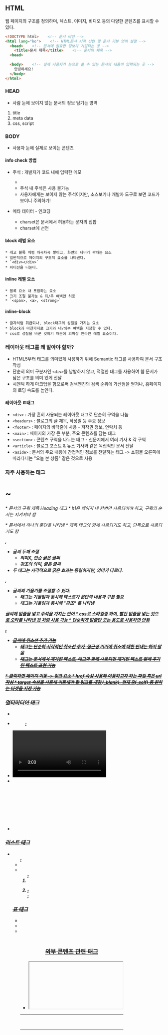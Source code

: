 ## HTML
웹 페이지의 구조를 정의하며, 텍스트, 이미지, 비디오 등의 다양한 콘텐츠를 표시할 수 있다. 

```html
<!DOCTYPE html>    <!-- 문서 버전 -->
<html lang="ko">    <!-- HTML문서 시작 선언 및 문서 기본 언어 설정 -->
  <head>    <!-- 문서에 필요한 정보가 기입되는 곳 -->
    <title>문서 제목</title>    <!-- 문서의 제목 -->
  <head>
    
  <body>    <!-- 실제 사용자가 눈으로 볼 수 있는 문서의 내용이 입력되는 곳 -->
    안녕하세요!
  </body>
</html>
```
### HEAD
* 사람 눈에 보이지 않는 문서의 정보 담기는 영역
1. title
2. meta data
3. css, script

### BODY
* 사용자 눈에 실제로 보이는 콘텐츠


#### info check 방법
* 주석 : 개발자가 코드 내에 입력한 메모
    * <!--Content-->
    * 주석 내 주석은 사용 불가능
    * 사용자에게는 보이지 않는 주석이지만, 소스보기나 개발자 도구로 보면 코드가 보이니 주의하기!

* 메타 데이터 - 인코딩
    - charset은 문서에서 허용하는 문자의 집합
    - charset에 선언

#### block 레벌 요소 
    * 레고 블록 처럼 차곡차곡 쌓이고, 화면의 너비가 꽉차는 요소
    * 일반적으로 페이지의 구조적 요소를 나타낸다.
    * `<div></div>`
    * 파티션을 나눈다.


#### inline 레벨 요소
    * 블록 요소 내 포함하는 요소
    * 크기 조절 불가능 & 좌/우 여백만 허용
    * `<span>, <a>, <strong>`

#### inline-block
    * 글자처럼 취급되나, block태그의 성질을 가지는 요소
    * block과 마찬가지로 크기와 내/외부 여백을 지정할 수 있다.
    * css로 성질을 바꾼 것이기 때문에 의미상 인라인 레벨 요소이다.

### 레이아웃 태그를 왜 알아야 할까?
* HTML5부터 태그를 의미있게 사용하기 위해 Semantic 태그를 사용하여 문서 구조 작성
* 단순히 의미 구분자인 `<div>`를 남발하지 않고, 적절한 태그를 사용하여 웹 문서가 담은 구조를 의미 있게 전달
* 시멘틱 하게 마크업을 함으로써 검색엔진의 검색 순위에 가산점을 얻거나, 홈페이지의 로딩 속도를 높인다.

#### 레이아웃 ㅌ태그
* `<div>`    :  가장 흔히 사용되는 레이아웃 태그로 단순히 구역을 나눔
* `<headers>`   : 블로그의 글 제목, 작성일 등 주요 정보
* `<footer>`    : 페이지의 바닥줄에 사용 - 저작권 정보, 연락처 등
* `<main>`  : 페이지의 가장 큰 부분, 주요 콘텐츠를 담는 태그
* `<section>`   : 콘텐츠 구역을 나누는 태그 - 신문지에서 여러 기사 & 각 구역
* `<article>`   : 블로그 포스트 & 뉴스 기사와 같은 독립적인 문서 전달
* `<aside>`     : 문서의 주요 내용에 간접적인 정보를 전달하는 태그 -> 쇼핑몰 오른쪽에 따라다니는 "오늘 본 상품" 같은 것으로 사용


### 자주 사용하는 태그
<h1> ~ <h6>
* 문서의 구획 제목 Heading 태그
    * h1은 페이지 내 한번만 사용되어야 하고, 구획의 순서는 지켜져야 함

<p>
* 문서에서 하나의 문단을 나타냄
    * 제목 태그와 함께 사용되기도 하고, 단독으로 사용되기도 함

<b>, <strong>
* 글씨 두깨 조절
    * <b> 의미X, 단순 굵은 글씨
    * <strong> 강조의 의미, 굵은 글씨
* 두 태그는 시각적으로 굵은 효과는 동일하지만, 의미가 다르다.

<i>, <em>
* 글씨의 기울기를 조절할 수 있다.
    * <i> 태그는 기울임과 동시에 텍스트가 문단의 내용과 구분 필요
    * <em> 태그는 기울임과 동시에 "강조" 를 나타냄

<u>
글씨에 밑줄을 넣고 주석을 가지는 단어
    * css로 스타일링 하여, 빨간 밑줄을 넣는 것으로 오타를 나타낸 것 처럼 사용 가능
    * 단순하게 밑줄만 긋는 용도로 사용하면 안됨

<s>, <del>
* 글씨에 취소선 추가 가능
    * <s> 태그는 단순히 시각적인 취소선 추가, 접근성 기기에 취소에 대한 안내는 하지 않음
    * <del> 태그는 문서에서 제거된 텍스트, <ins> 태그와 함께 사용되면 제거된 텍스트 옆에 추가된 텍스트 표현 가능

<a>
* 클릭하면 페이지 이동 -> 링크 요소
    * href 속성 사용해 이동하고자 하는 파일 혹은 url 작성
    * target 속성을 사용해 이동해야 할 링크를 새창 (_blank), 현재 창(_self) 등 원하는 타겟을 지정 가능 

### 멀티미디어 태그
* <img>
* <figure>, <figcaption>
* <video>
* <audio>
* <svg>

### 리스트 태그
* <ul>, <li>
* <ol>, <li>
* <dl>, <dt>, <dd>

### 표 태그
* <table> 
* <th>
* <thed>
* <tbody>
* <tfoot>
* <caption>

### 외부 콘텐츠 관련 태그
* <iframe>

### form 태그
정보를 제출하기 위한 태그
* input, selectbox, textarea 등을 가질 수 있다.
* 정보를 제출하기 위한 button을 가진다.
* action 속성으로 정보가 제출되었을 때, 페이지를 이동시킬 수 있다.
* method 속성으로 정보가 제출될 때 처리 방식을 결정할 수 있다.
* GET 방식 : 도메인 뒤에 모든 input의 정보가 표시된다.
    * 검색할 때 주로 사용
* POST 방식 : (개발자도구) network의 payload - 양식데이터에서 확인 가능
    * 로그인 할 때 주로 사용 ; 보안이 중요할때 사용한다.


### label 테그
* input, textarea, selecbox의 설명을 작성할 수 있는 태그
* id 속성이 절대로 중복되면 안된다.

### 자주 사용되는 input 태그
1. checkbox : input을 체크박스 형태로 만든다.
2. radio : 라디오 버튼으로 만든다.
3. file : 파일을 첨부할 수 있게 만든다.
4. buttom : value 속성에 입력된 값을 이름으로 갖는 버튼으로 만든다.
5. hidden : input을 시각적으로 숨겨준다. 정보 제출 시 value 속성에 입력된 값은 전송된다

### select 태그
* 옵션 메뉴를 제공하는 태그
    * option 태그를 사용해 옵션을 정의한다.

### textarea
* 여러 줄을 입력할 수 있다.

### 알아두면 좋은 속성
* readonly : 사용자가 수정할 수 없는 "읽기 전용"으로 만든다.
* required : form이 제출될 때 "필수 입력 사항"으로 만든다.
* placeholder : input, textarea에 부가 설명을 입력해둘 수 있다 `<select>` 태그에서 사용할 수 없다.
* disabled : 요소가 비활성화 되며 정보 제출 시 값이 제출되지 않는다. 

### HTML 작성 시 주의 사항
* 대소문자 주의 -> 소문자 작성
* 닫는 태그 생략 주의
* 한글 사용 지양
* ID 중복 사용 주의
* 계층 구조 유지
* 동일 의미의 태그 중첩 금지 
